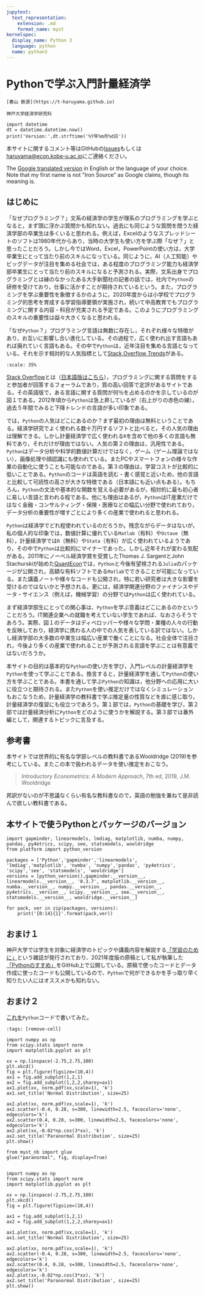 ```yaml
---
jupytext:
  text_representation:
    extension: .md
    format_name: myst
kernelspec:
  display_name: Python 3
  language: python
  name: python3
---
```


# Pythonで学ぶ入門計量経済学

```{epigraph}
[春山 鉄源](https://t-haruyama.github.io)

神戸大学経済学研究科
```

```{code-cell} python3
import datetime
dt = datetime.datetime.now()
print('Version:',dt.strftime('%Y年%m月%d日'))
```

<!---
%H:%M:%S
dt = datetime.datetime.now()
dt = datetime.datetime.today()
-->

本サイトに関するコメント等はGitHubの[Issues](https://github.com/Py4Etrics/py4etrics.github.io/issues)もしくは<haruyama@econ.kobe-u.ac.jp>にご連絡ください。

The [Google translated version](https://translate.google.co.jp/translate?hl=ja&sl=ja&tl=en&u=https%3A%2F%2Fpy4etrics.github.io) in English or the language of your choice. Note that my first name is not "Iron Source" as Google claims, though its meaning is.

## はじめに

「なぜプログラミング？」文系の経済学の学生が理系のプログラミングを学ぶとなると，まず頭に浮かぶ質問かも知れない。過去にも同じような質問を問うた経済学部の卒業生は多くいると思われる。例えば，Excelのようなスプレッドシートのソフトは1980年代からあり，当時の大学生も使い方を学ぶ際「なぜ？」と思ったことだろう。しかし今ではWord，Excel，PowerPointの使い方は，大学卒業生にとって当たり前のスキルになっている。同じように，AI（人工知能）やビッグデータが注目を集める社会では，ある程度のプログラミング能力も経済学部卒業生にとって当たり前のスキルになると予測される。実際，文系出身でプログラミングとは縁のなかったある大手新聞社の記者の話では，社内で`Python`の研修を受けており，仕事に活かすことが期待されているという。また，プログラミングを学ぶ重要性を象徴するかのように，2020年度からは小学校でプログラミング的思考を育成する学習指導要領が実施され，続いて中高教育でもプログラミングに関する内容・科目が充実される予定である。このようにプログラミングのスキルの重要性は益々大きくなると思われる。

「なぜ`Python`？」プログラミング言語は無数に存在し，それぞれ様々な特徴があり，お互いに影響し合い進化している。その過程で，広く使われ出す言語もあれば廃れていく言語もある。その中で`Python`は，近年注目を集める言語となっている。それを示す相対的な人気指標として[Stack Overflow Trends](https://insights.stackoverflow.com（/trendstに追いつくには年数を重ねる必要があるだろうags=java%2Cc%2B%2B%2Cpython%2Cc%23%2Cjavascript%2Cassembly%2Cphp%2Cr%2Cruby%2Cruby-on-rails&fbclid=IwAR3nGm3GtZT99DnP6Ov-hW0-TmZoeePajsLOyRxZYSUjV3F8qbeiOcG-oak)がある。
```{figure} /images/many_languages.png
:scale: 35%
```
[Stack Overflow](https://stackoverflow.com)とは（[日本語版はこちら](https://ja.stackoverflow.com)），プログラミングに関する質問をすると参加者が回答するフォーラムであり，質の高い回答で定評があるサイトである。その英語版で，ある言語に関する質問が何％を占めるのかを示しているのが図１である。2012年頃から`Python`は急上昇しているが（右上がりの赤色の線），過去５年間でみると下降トレンドの言語が多い印象である。

では，`Python`の人気はどこにあるのか？まず最初の理由は無料ということである。経済学研究でよく使われる数十万円するソフトと比べると，その人気の理由は理解できる。しかし計量経済学で広く使われる`R`を含めて他の多くの言語も無料であり，それだけが理由ではない。人気の第２の理由は，汎用性である。`Python`はデータ分析や科学的数値計算だけではなく，ゲーム（ゲーム理論ではない），画像処理や顔認識にも使われている。またPCやスマートフォンの様々な作業の自動化に使うことも可能なのである。第３の理由は，学習コストが比較的に低いことである。`Python`のコードは英語を読む・書く感覚と近いため，他の言語と比較して可読性の高さが大きな特徴である（日本語にも近い点もある）。もちろん，`Python`の文法や基本的な関数を覚える必要があるが，相対的に最も初心者に易しい言語と言われる程である。他にも理由はあるが，`Python`はIT産業だけではなく金融・コンサルティング・保険・医療などの幅広い分野で使われており，データ分析の重要性が増すごとにより多くの産業で使われると思われる。

`Python`は経済学でどれ程使われているのだろうか。残念ながらデータはないが，私の個人的な印象では，数値計算に優れている`Matlab`（有料）や`Octave`（無料），計量経済学では`R`（無料）や`Stata`（有料）が広く使われているようであり，その中で`Python`は比較的にマイナーであった。しかし近年それが変わる気配がある。2011年にノーベル経済学賞を受賞したThomas J. SargentとJohn Stachurskiが始めた[QuantEcon](https://quantecon.org/)では，`Python`と今後有望視される`Julia`のパッケージが公開され，高額な有料ソフトである`Matlab`でできることが可能になっている。また講義ノートや様々なコードも公開され，特に若い研究者は大きな影響を受けるのではないかと予想される。更には，経済学関連分野のファイナンスやデータ・サイエンス（例えば，機械学習）の分野では`Python`は広く使われている。

まず経済学部生にとっての関心事は、`Python`を学ぶ意義はどこにあるのかということだろう。IT関連企業への就職を考えていない学生であれば、なおさらそうであろう。実際、図１のデータはディベロッパーや様々な学問・業種の人々の行動を反映しており，経済学に携わる人の中での人気を表している訳ではない。しかし経済学部の大多数の卒業生は幅広い産業で働くことになる。社会全体で注目され，今後より多くの産業で使われることが予測される言語を学ぶことは有意義ではないだろうか。

本サイトの目的は基本的な`Python`の使い方を学び，入門レベルの計量経済学を`Python`を使って学ぶことである。換言すると，計量経済学を通して`Python`の使い方を学ぶことである。本書を通して学ぶ`Python`の知識は，他分野への応用に大いに役立つと期待される。また`Python`を使い推定だけではなくシミュレーションもおこなうため，計量経済学の教科書で学ぶ推定量の性質などを直に感じ取り，計量経済学の復習にも役立つであろう。第１部では，`Python`の基礎を学び，第２部では計量経済分析に`Python`をどのように使うかを解説する。第３部では番外編として，関連するトピックに言及する。

## 参考書
本サイトでは世界的に有名な学部レベルの教科書であるWooldridge (2019)を参考にしている。またこの本で扱われるデータを使い推定をおこなう。

> *Introductory Econometrics: A Modern Approach*, 7th ed, 2019, J.M. Wooldridge

邦訳がないのが不思議なくらい有名な教科書なので，英語の勉強を兼ねて是非読んで欲しい教科書である。

## 本サイトで使うPythonとパッケージのバージョン
```{code-cell} python3
import gapminder, linearmodels, lmdiag, matplotlib, numba, numpy, pandas, py4etrics, scipy, see, statsmodels, wooldridge
from platform import python_version

packages = ['Python','gapminder','linearmodels', 'lmdiag','matplotlib', 'numba', 'numpy','pandas', 'py4etrics', 'scipy','see', 'statsmodels', 'wooldridge']
versions = [python_version(),gapminder.__version__, linearmodels.__version__, '0.3.7', matplotlib.__version__, numba.__version__, numpy.__version__, pandas.__version__, py4etrics.__version__, scipy.__version__, see.__version__, statsmodels.__version__, wooldridge.__version__]

for pack, ver in zip(packages, versions):
    print('{0:14}{1}'.format(pack,ver))
```

## おまけ１
神戸大学では学生を対象に経済学のトピックや講義内容を解説する[「学習のために」](https://www.rieb.kobe-u.ac.jp/kkg/study/index.html)という雑誌が発行されており、2021年度版の原稿として私が執筆した[「Pythonのすすめ」](https://github.com/Haruyama-KobeU/gakushu2021)をGitHub上で公開している。原稿で使ったコードとデータ作成に使ったコードも公開しているので、`Python`で何ができるかを手っ取り早く知りたい人にはオススメかも知れない。

## おまけ２
[これを](https://www.google.co.jp/search?source=univ&tbm=isch&q=paranormal+distribution&sa=X&ved=2ahUKEwis27624czrAhXIfd4KHR9JAzgQsAR6BAgLEAE&biw=1280&bih=689)`Python`コードで書いてみた。

```{code-cell} ipython3
:tags: [remove-cell]

import numpy as np
from scipy.stats import norm
import matplotlib.pyplot as plt

xx = np.linspace(-2.75,2.75,100)
plt.xkcd()
fig = plt.figure(figsize=(10,4))
ax1 = fig.add_subplot(1,2,1)
ax2 = fig.add_subplot(1,2,2,sharey=ax1)
ax1.plot(xx, norm.pdf(xx,scale=1), 'k')
ax1.set_title('Normal Distribution', size=25)

ax2.plot(xx, norm.pdf(xx,scale=1), 'k')
ax2.scatter(-0.4, 0.28, s=300, linewidth=2.5, facecolors='none', edgecolors='k')
ax2.scatter(0.4, 0.28, s=300, linewidth=2.5, facecolors='none', edgecolors='k')
ax2.plot(xx,-0.02*np.cos(3*xx), 'k')
ax2.set_title('Paranormal Distribution', size=25)
plt.show()

from myst_nb import glue
glue("paranormal", fig, display=True)
```

```{glue:} paranormal
```

```
import numpy as np
from scipy.stats import norm
import matplotlib.pyplot as plt

xx = np.linspace(-2.75,2.75,100)
plt.xkcd()
fig = plt.figure(figsize=(10,4))

ax1 = fig.add_subplot(1,2,1)
ax2 = fig.add_subplot(1,2,2,sharey=ax1)

ax1.plot(xx, norm.pdf(xx,scale=1), 'k')
ax1.set_title('Normal Distribution', size=25)

ax2.plot(xx, norm.pdf(xx,scale=1), 'k')
ax2.scatter(-0.4, 0.28, s=300, linewidth=2.5, facecolors='none', edgecolors='k')
ax2.scatter(0.4, 0.28, s=300, linewidth=2.5, facecolors='none', edgecolors='k')
ax2.plot(xx,-0.02*np.cos(3*xx), 'k')
ax2.set_title('Paranormal Distribution', size=25)
plt.show()
```
